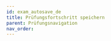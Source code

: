 ```yaml
---
id: exam_autosave_de
title: Prüfungsfortschritt speichern
parent: Prüfungsnavigation
nav_order: 
---
```

